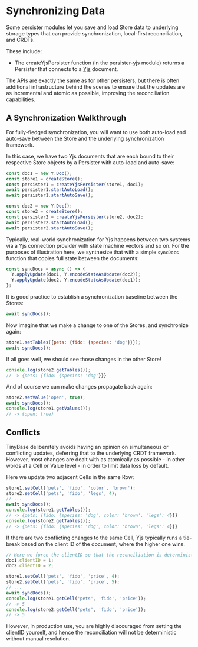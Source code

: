 # Synchronizing Data

Some persister modules let you save and load Store data to underlying storage
types that can provide synchronization, local-first reconciliation, and CRDTs.

These include:

- The createYjsPersister function (in the persister-yjs module) returns a
  Persister that connects to a [Yjs](https://yjs.dev/) document.

The APIs are exactly the same as for other persisters, but there is often
additional infrastructure behind the scenes to ensure that the updates are as
incremental and atomic as possible, improving the reconciliation capabilities.

## A Synchronization Walkthrough

For fully-fledged synchronization, you will want to use both auto-load and
auto-save between the Store and the underlying synchronization framework.

In this case, we have two Yjs documents that are each bound to their respective
Store objects by a Persister with auto-load and auto-save:

```js
const doc1 = new Y.Doc();
const store1 = createStore();
const persister1 = createYjsPersister(store1, doc1);
await persister1.startAutoLoad();
await persister1.startAutoSave();

const doc2 = new Y.Doc();
const store2 = createStore();
const persister2 = createYjsPersister(store2, doc2);
await persister2.startAutoLoad();
await persister2.startAutoSave();
```

Typically, real-world synchronization for Yjs happens between two systems via a
Yjs connection provider with state machine vectors and so on. For the purposes
of illustration here, we synthesize that with a simple `syncDocs` function that
copies full state between the documents:

```js
const syncDocs = async () => {
  Y.applyUpdate(doc1, Y.encodeStateAsUpdate(doc2));
  Y.applyUpdate(doc2, Y.encodeStateAsUpdate(doc1));
};
```

It is good practice to establish a synchronization baseline between the Stores:

```js
await syncDocs();
```

Now imagine that we make a change to one of the Stores, and synchronize again:

```js
store1.setTables({pets: {fido: {species: 'dog'}}});
await syncDocs();
```

If all goes well, we should see those changes in the other Store!

```js
console.log(store2.getTables());
// -> {pets: {fido: {species: 'dog'}}}
```

And of course we can make changes propagate back again:

```js
store2.setValue('open', true);
await syncDocs();
console.log(store1.getValues());
// -> {open: true}
```

## Conflicts

TinyBase deliberately avoids having an opinion on simultaneous or conflicting
updates, deferring that to the underlying CRDT framework. However, most changes
are dealt with as atomically as possible - in other words at a Cell or Value
level - in order to limit data loss by default.

Here we update two adjacent Cells in the same Row:

```js
store1.setCell('pets', 'fido', 'color', 'brown');
store2.setCell('pets', 'fido', 'legs', 4);
// ...
await syncDocs();
console.log(store1.getTables());
// -> {pets: {fido: {species: 'dog', color: 'brown', 'legs': 4}}}
console.log(store2.getTables());
// -> {pets: {fido: {species: 'dog', color: 'brown', 'legs': 4}}}
```

If there are two conflicting changes to the same Cell, Yjs typically runs a
tie-break based on the client ID of the document, where the higher one wins.

```js
// Here we force the clientID so that the reconciliation is deterministic.
doc1.clientID = 1;
doc2.clientID = 2;

store1.setCell('pets', 'fido', 'price', 4);
store2.setCell('pets', 'fido', 'price', 5);
// ...
await syncDocs();
console.log(store1.getCell('pets', 'fido', 'price'));
// -> 5
console.log(store2.getCell('pets', 'fido', 'price'));
// -> 5
```

However, in production use, you are highly discouraged from setting the clientID
yourself, and hence the reconciliation will not be deterministic without manual
resolution.
